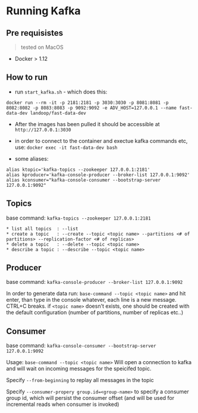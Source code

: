 # Running Kafka

## Pre requisistes
> tested on MacOS
* Docker > 1.12

## How to run

* run `start_kafka.sh` - which does this:
```shell
docker run --rm -it -p 2181:2181 -p 3030:3030 -p 8081:8081 -p 8082:8082 -p 8083:8083 -p 9092:9092 -e ADV_HOST=127.0.0.1 --name fast-data-dev landoop/fast-data-dev
```

* After the images has been pulled it should be accessible at `http://127.0.0.1:3030`
* in order to connect to the container and exectue kafka commands etc, use: `docker exec -it fast-data-dev bash`

* some aliases:

````
alias ktopic='kafka-topics --zookeeper 127.0.0.1:2181'
alias kproducer='kafka-console-producer --broker-list 127.0.0.1:9092'
alias kconsumer="kafka-console-consumer --bootstrap-server 127.0.0.1:9092"
````

## Topics
base command: `kafka-topics --zookeeper 127.0.0.1:2181`

````
* list all topics  : --list
* create a topic   : --create --topic <topic name> --partitions <# of partitions> --replication-factor <# of replicas>
* delete a topic   : --delete --topic <topic name>
* describe a topic : --describe --topic <topic name>
````

## Producer
base command: `kafka-console-producer --broker-list 127.0.0.1:9092`


In order to generate data run: `base-command --topic <topic name>` and hit enter, than type in the console whatever, each line is a new message. CTRL+C breaks. if `<topic name>` doesn't exists, one should be created with the default configuration (number of partitions, number of replicas etc..)

## Consumer

base command: `kafka-console-consumer --bootstrap-server 127.0.0.1:9092`

Usage: `base-command --topic <topic name>`
Will open a connection to kafka and will wait on incoming messages for the speicifed topic.

Specify `--from-beginning` to replay all messages in the topic

Specify `--consumer-propery group.id=<group-name>` to specify a consumer group id, which will persist the consumer offset (and will be used for incremental reads when consumer is invoked)
